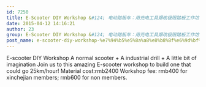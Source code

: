 ```yaml
---
id: 7250
title: E-Scooter DIY Workshop &#124; 电动踏板车：用充电工具爆改极限踏板工作坊 - April 25th
date: 2015-04-12 14:16:21
author: 23
group: E-Scooter DIY Workshop &#124; 电动踏板车：用充电工具爆改极限踏板工作坊 - April 25th
post_name: e-scooter-diy-workshop-%e7%94%b5%e5%8a%a8%e8%b8%8f%e6%9d%bf%e8%bd%a6%ef%bc%9a%e7%94%a8%e5%85%85%e7%94%b5%e5%b7%a5%e5%85%b7%e7%88%86%e6%94%b9%e6%9e%81%e9%99%90%e8%b8%8f%e6%9d%bf%e5%b7%a5%e4%bd%9c
---
```


E-scooter DIY Workshop A normal scooter + A industrial drill + A little bit of imagination Join us to this amazing E-scooter workshop to build one that could go 25km/hour! Material cost:rmb2400 Workshop fee: rmb400 for xinchejian members; rmb600 for non members.